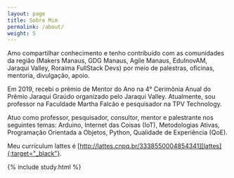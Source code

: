 ```yaml
---
layout: page
title: Sobre Mim
permalink: /about/
weight: 5
---
```


Amo compartilhar conhecimento e tenho contribuído com as comunidades da região (Makers Manaus, GDG Manaus, Agile Manaus, EduInovAM, Jaraqui Valley, Roraima FullStack Devs) por meio de palestras, oficinas, mentoria, divulgação, apoio. <br>

Em 2019, recebi o prêmio de Mentor do Ano na 4° Cerimônia Anual do Prêmio Jaraqui Graúdo organizado pelo Jaraqui Valley. Atualmente, sou professor na Faculdade Martha Falcão e pesquisador na TPV Technology.

Atuo como professor, pesquisador, consultor, mentor e palestrante nos seguintes temas: Arduino, Internet das Coisas (IoT), Metodologias Ativas, Programação Orientada a Objetos, Python, Qualidade de Experiência (QoE).

Meu currículum lattes é [http://lattes.cnpq.br/3338550004854341][lattes]{:target="_black"}.

[lattes]: http://lattes.cnpq.br/3338550004854341

<div class="row">
{% include study.html %}
</div>
